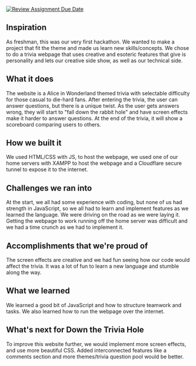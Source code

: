 [![Review Assignment Due Date](https://classroom.github.com/assets/deadline-readme-button-22041afd0340ce965d47ae6ef1cefeee28c7c493a6346c4f15d667ab976d596c.svg)](https://classroom.github.com/a/_U2QbDVP)

## Inspiration
As freshman, this was our very first hackathon. We wanted to make a project that fit the theme and made us learn new skills/concepts. We chose to do a trivia webpage that uses creative and esoteric features that give is personality and lets our creative side show, as well as our technical side.
## What it does
The website is a Alice in Wonderland themed trivia with selectable difficulty for those casual to die-hard fans. After entering the trivia, the user can answer questions, but there is a unique twist. As the user gets answers wrong, they will start to "fall down the rabbit hole" and have screen effects make it harder to answer questions. At the end of the trivia, it will show a scoreboard comparing users to others.
## How we built it
We used HTML/CSS with JS, to host the webpage, we used one of our home servers with XAMPP to host the webpage and a Cloudflare secure tunnel to expose it to the internet.
## Challenges we ran into
At the start, we all had some experience with coding, but none of us had strength in JavaScript, so we all had to learn and implement features as we learned the language. We were driving on the road as we were laying it.
Getting the webpage to work running off the home server was difficult and we had a time crunch as we had to implement it.
## Accomplishments that we're proud of
The screen effects are creative and we had fun seeing how our code would affect the trivia. It was a lot of fun to learn a new language and stumble along the way.
## What we learned
We learned a good bit of JavaScript and how to structure teamwork and tasks. We also learned how to run the webpage over the internet.
## What's next for Down the Trivia Hole
To improve this website further, we would implement more screen effects, and use more beautiful CSS. Added interconnected features like a comments section and more themes/trivia question pool would be better.
